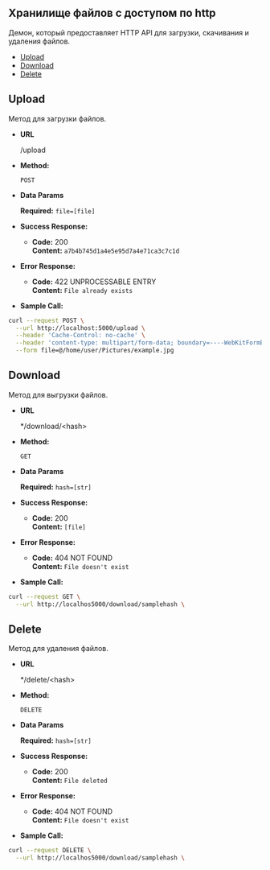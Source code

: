 ## Хранилище файлов с доступом по http

Демон, который предоставляет HTTP API для загрузки, скачивания и удаления файлов.

* [Upload](#upload)
* [Download](#download)
* [Delete](#delete)

**Upload**
----
Метод для загрузки файлов.

* **URL**

  /upload

* **Method:**
  
  `POST`

* **Data Params**

  **Required:**
  `file=[file]`

* **Success Response:**

  * **Code:** 200 <br />
    **Content:** `a7b4b745d1a4e5e95d7a4e71ca3c7c1d`
 
* **Error Response:**

  * **Code:** 422 UNPROCESSABLE ENTRY <br />
    **Content:** `File already exists`

* **Sample Call:**

```bash
curl --request POST \
  --url http://localhost:5000/upload \
  --header 'Cache-Control: no-cache' \
  --header 'content-type: multipart/form-data; boundary=----WebKitFormBoundary7MA4YWxkTrZu0gW' \
  --form file=@/home/user/Pictures/example.jpg
```

**Download**
----
Метод для выгрузки файлов.

* **URL**

  */download/\<hash>

* **Method:**
  
  `GET`

* **Data Params**

  **Required:**
  `hash=[str]`

* **Success Response:**

  * **Code:** 200 <br />
    **Content:** `[file]`
 
* **Error Response:**

  * **Code:** 404 NOT FOUND <br />
    **Content:** `File doesn't exist`

* **Sample Call:**

```bash
curl --request GET \
  --url http://localhos5000/download/samplehash \
```
    
**Delete**
----
Метод для удаления файлов.

* **URL**

  */delete/\<hash>

* **Method:**
  
  `DELETE`

* **Data Params**

  **Required:**
  `hash=[str]`

* **Success Response:**

  * **Code:** 200 <br />
    **Content:** `File deleted`
 
* **Error Response:**

  * **Code:** 404 NOT FOUND <br />
    **Content:** `File doesn't exist`

* **Sample Call:**

```bash
curl --request DELETE \
  --url http://localhos5000/download/samplehash \
```
